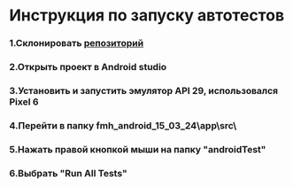 # Инструкция по запуску автотестов

### 1.Склонировать [репозиторий](https://github.com/NikitkaGordeev/Diplom)

### 2.Открыть проект в Android studio

### 3.Установить и запустить эмулятор API 29, использовался Pixel 6

### 4.Перейти в папку fmh_android_15_03_24\app\src\

### 5.Нажать правой кнопкой мыши на папку "androidTest"

### 6.Выбрать "Run All Tests"

